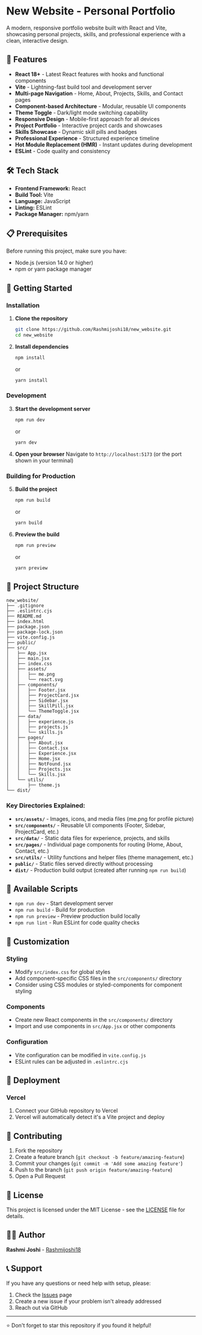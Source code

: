 # New Website - Personal Portfolio

A modern, responsive portfolio website built with React and Vite, showcasing personal projects, skills, and professional experience with a clean, interactive design.

## 🚀 Features

-   **React 18+** - Latest React features with hooks and functional components
-   **Vite** - Lightning-fast build tool and development server
-   **Multi-page Navigation** - Home, About, Projects, Skills, and Contact pages
-   **Component-based Architecture** - Modular, reusable UI components
-   **Theme Toggle** - Dark/light mode switching capability
-   **Responsive Design** - Mobile-first approach for all devices
-   **Project Portfolio** - Interactive project cards and showcases
-   **Skills Showcase** - Dynamic skill pills and badges
-   **Professional Experience** - Structured experience timeline
-   **Hot Module Replacement (HMR)** - Instant updates during development
-   **ESLint** - Code quality and consistency

## 🛠️ Tech Stack

-   **Frontend Framework:** React
-   **Build Tool:** Vite
-   **Language:** JavaScript
-   **Linting:** ESLint
-   **Package Manager:** npm/yarn

## 📋 Prerequisites

Before running this project, make sure you have:

-   Node.js (version 14.0 or higher)
-   npm or yarn package manager

## 🚀 Getting Started

### Installation

1. **Clone the repository**

    ```bash
    git clone https://github.com/Rashmijoshi18/new_website.git
    cd new_website
    ```

2. **Install dependencies**
    ```bash
    npm install
    ```
    or
    ```bash
    yarn install
    ```

### Development

3. **Start the development server**

    ```bash
    npm run dev
    ```

    or

    ```bash
    yarn dev
    ```

4. **Open your browser**
   Navigate to `http://localhost:5173` (or the port shown in your terminal)

### Building for Production

5. **Build the project**

    ```bash
    npm run build
    ```

    or

    ```bash
    yarn build
    ```

6. **Preview the build**
    ```bash
    npm run preview
    ```
    or
    ```bash
    yarn preview
    ```

## 📁 Project Structure

```
new_website/
├── .gitignore             
├── .eslintrc.cjs          
├── README.md              
├── index.html             
├── package.json          
├── package-lock.json      
├── vite.config.js        
├── public/                
├── src/                   
│   ├── App.jsx           
│   ├── main.jsx          
│   ├── index.css       
│   ├── assets/           
│   │   ├── me.png      
│   │   └── react.svg     
│   ├── components/      
│   │   ├── Footer.jsx    
│   │   ├── ProjectCard.jsx 
│   │   ├── Sidebar.jsx  
│   │   ├── SkillPill.jsx 
│   │   └── ThemeToggle.jsx 
│   ├── data/            
│   │   ├── experience.js 
│   │   ├── projects.js  
│   │   └── skills.js     
│   ├── pages/            
│   │   ├── About.jsx    
│   │   ├── Contact.jsx   
│   │   ├── Experience.jsx 
│   │   ├── Home.jsx      
│   │   ├── NotFound.jsx  
│   │   ├── Projects.jsx 
│   │   └── Skills.jsx   
│   └── utils/          
│       ├── theme.js      
└── dist/                

```

### Key Directories Explained:

-   **`src/assets/`** - Images, icons, and media files (me.png for profile picture)
-   **`src/components/`** - Reusable UI components (Footer, Sidebar, ProjectCard, etc.)
-   **`src/data/`** - Static data files for experience, projects, and skills
-   **`src/pages/`** - Individual page components for routing (Home, About, Contact, etc.)
-   **`src/utils/`** - Utility functions and helper files (theme management, etc.)
-   **`public/`** - Static files served directly without processing
-   **`dist/`** - Production build output (created after running `npm run build`)

## 🔧 Available Scripts

-   `npm run dev` - Start development server
-   `npm run build` - Build for production
-   `npm run preview` - Preview production build locally
-   `npm run lint` - Run ESLint for code quality checks

## 🎨 Customization

### Styling

-   Modify `src/index.css` for global styles
-   Add component-specific CSS files in the `src/components/` directory
-   Consider using CSS modules or styled-components for component styling

### Components

-   Create new React components in the `src/components/` directory
-   Import and use components in `src/App.jsx` or other components

### Configuration

-   Vite configuration can be modified in `vite.config.js`
-   ESLint rules can be adjusted in `.eslintrc.cjs`

## 🚀 Deployment

### Vercel

1. Connect your GitHub repository to Vercel
2. Vercel will automatically detect it's a Vite project and deploy

## 🤝 Contributing

1. Fork the repository
2. Create a feature branch (`git checkout -b feature/amazing-feature`)
3. Commit your changes (`git commit -m 'Add some amazing feature'`)
4. Push to the branch (`git push origin feature/amazing-feature`)
5. Open a Pull Request

## 📝 License

This project is licensed under the MIT License - see the [LICENSE](LICENSE) file for details.

## 👨‍💻 Author

**Rashmi Joshi** - [Rashmijoshi18](https://github.com/Rashmijoshi18)

## 📞 Support

If you have any questions or need help with setup, please:

1. Check the [Issues](https://github.com/Rashmijoshi18/new_website/issues) page
2. Create a new issue if your problem isn't already addressed
3. Reach out via GitHub

---

⭐ Don't forget to star this repository if you found it helpful!
